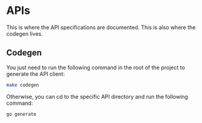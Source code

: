 # APIs

This is where the API specifications are documented. This is also where the codegen lives.

## Codegen

You just need to run the following command in the root of the project to generate the API client:

```bash
make codegen
```

Otherwise, you can cd to the specific API directory and run the following command:

```bash
go generate
```
